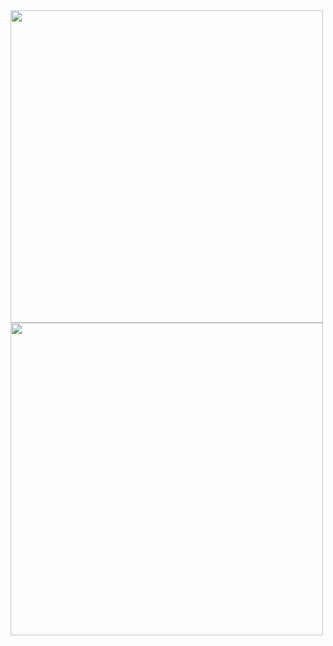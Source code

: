 <img src="http://cdn.sshpark.com.cn/20190824211240.png" width="500px" />
<img src="http://cdn.sshpark.com.cn/20190825153340.png" width="500px" />